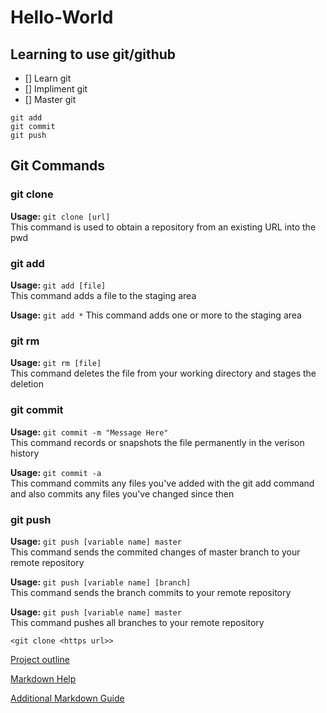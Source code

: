 # Hello-World
## Learning to use git/github

- [] Learn git
- [] Impliment git
- [] Master git

```
git add
git commit
git push 
```

## Git Commands

### git clone
**Usage:** `git clone [url]`  
This command is used to obtain a repository from an existing URL into the pwd

### git add
**Usage:** `git add [file]`  
This command adds a file to the staging area

**Usage:** `git add *`
This command adds one or more to the staging area

### git rm
**Usage:** `git rm [file]`  
This command deletes the file from your working directory and stages the deletion

### git commit 
**Usage:** `git commit -m "Message Here"`   
This command records or snapshots the file permanently in the verison history  

**Usage:** `git commit -a`   
This command commits any files you've added with the git add command and also commits any files you've changed since then

### git push  
**Usage:** `git push [variable name] master`  
This command sends the commited changes of master branch to your remote repository  

**Usage:** `git push [variable name] [branch]`  
This command sends the branch commits to your remote repository  

**Usage:** `git push [variable name] master`  
This command pushes all branches to your remote repository


`<git clone <https url>>`

[Project outline](https://gist.github.com/PurpleBooth/109311bb0361f32d87a2)

[Markdown Help](https://help.github.com/en/articles/basic-writing-and-formatting-syntax)

[Additional Markdown Guide](https://guides.github.com/features/mastering-markdown/)
